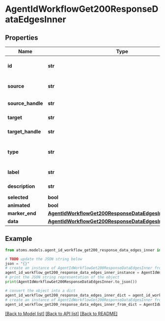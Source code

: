 # AgentIdWorkflowGet200ResponseDataEdgesInner


## Properties

Name | Type | Description | Notes
------------ | ------------- | ------------- | -------------
**id** | **str** | Unique identifier for the edge | [optional] 
**source** | **str** | ID of the source node | [optional] 
**source_handle** | **str** | Source handle ID | [optional] 
**target** | **str** | ID of the target node | [optional] 
**target_handle** | **str** | Target handle ID | [optional] 
**type** | **str** | Type of the edge (e.g., smoothstep, direct) | [optional] 
**label** | **str** | Label for the edge | [optional] 
**description** | **str** | Description of the edge | [optional] 
**selected** | **bool** |  | [optional] 
**animated** | **bool** |  | [optional] 
**marker_end** | [**AgentIdWorkflowGet200ResponseDataEdgesInnerMarkerEnd**](AgentIdWorkflowGet200ResponseDataEdgesInnerMarkerEnd.md) |  | [optional] 
**data** | [**AgentIdWorkflowGet200ResponseDataEdgesInnerData**](AgentIdWorkflowGet200ResponseDataEdgesInnerData.md) |  | [optional] 

## Example

```python
from atoms.models.agent_id_workflow_get200_response_data_edges_inner import AgentIdWorkflowGet200ResponseDataEdgesInner

# TODO update the JSON string below
json = "{}"
# create an instance of AgentIdWorkflowGet200ResponseDataEdgesInner from a JSON string
agent_id_workflow_get200_response_data_edges_inner_instance = AgentIdWorkflowGet200ResponseDataEdgesInner.from_json(json)
# print the JSON string representation of the object
print(AgentIdWorkflowGet200ResponseDataEdgesInner.to_json())

# convert the object into a dict
agent_id_workflow_get200_response_data_edges_inner_dict = agent_id_workflow_get200_response_data_edges_inner_instance.to_dict()
# create an instance of AgentIdWorkflowGet200ResponseDataEdgesInner from a dict
agent_id_workflow_get200_response_data_edges_inner_from_dict = AgentIdWorkflowGet200ResponseDataEdgesInner.from_dict(agent_id_workflow_get200_response_data_edges_inner_dict)
```
[[Back to Model list]](../README.md#documentation-for-models) [[Back to API list]](../README.md#documentation-for-api-endpoints) [[Back to README]](../README.md)



